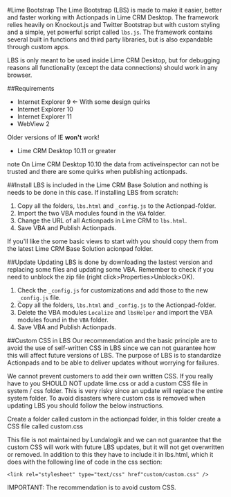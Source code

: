 #Lime Bootstrap
The Lime Bootstrap (LBS) is made to make it easier, better and faster working with Actionpads in Lime CRM Desktop. The framework relies heavily on Knockout.js and Twitter Bootstrap but with custom styling and a simple, yet powerful script called `lbs.js`. The framework contains several built in functions and third 
party libraries, but is also expandable through custom apps. 


LBS is only meant to be used inside Lime CRM Desktop, but for debugging reasons all functionality (except the data connections) should work in any browser.

##Requirements

*	Internet Explorer 9 <- With some design quirks
*	Internet Explorer 10
*	Internet Explorer 11
*	WebView 2

Older versions of IE __won't__ work!

*	Lime CRM Desktop 10.11 or greater

note
On Lime CRM Desktop 10.10 the data from activeinspector can not be trusted and there are some quirks when publishing actionpads.


##Install
LBS is included in the Lime CRM Base Solution and nothing is needs to be done in this case. If installing LBS from scratch:

1.	Copy all the folders, `lbs.html` and `_config.js` to the Actionpad-folder.
2.	Import the two VBA modules found in the `VBA` folder.
3.	Change the URL of all Actionpads in Lime CRM to `lbs.html`.
4.  Save VBA and Publish Actionpads.

If you'll like the some basic views to start with you should copy them from the latest Lime CRM Base Solution acionpad folder.

##Update
Updating LBS is done by downloading the lastest version and replacing some files and updating some VBA. Remember to check if you need to unblock the zip file (right click>Properties>Unblock>OK).

1.	Check the `_config.js` for customizations and add those to the new `_config.js` file.
2.  Copy all the folders, `lbs.html` and `_config.js` to the Actionpad-folder.
3.	Delete the VBA modules `Localize` and `lbsHelper` and import the VBA modules found in the `VBA` folder.
4.  Save VBA and Publish Actionpads.

##Custom CSS in LBS
Our recommendation and the basic principle are to avoid the use of self-written CSS in LBS since we can not guarantee how this will affect future versions of LBS. The purpose of LBS is to standardize Actionpads and to be able to deliver updates without worrying for failures.

We  cannot prevent customers to add their own written CSS. If you really have to you SHOULD NOT update lime.css or add a custom CSS file in system / css folder. This is very risky since an update will replace the entire system folder. To avoid disasters where custom css is removed when updating LBS you should follow the below instructions.

Create a folder called custom in the actionpad folder, in this folder create a CSS file called custom.css

This file is not maintained by Lundalogik and we can not guarantee that the custom CSS will work with future LBS updates, but it will not get overwritten or removed. In addition to this they have to include it in lbs.html, which it does with the following line of code in the css section:

`<link rel="stylesheet" type="text/css" href"custom/custom.css" />`

IMPORTANT: The recommendation is to avoid custom CSS.
